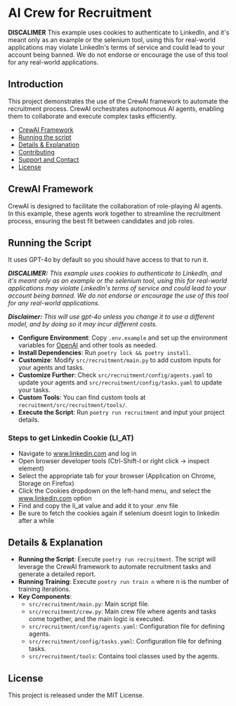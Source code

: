 # AI Crew for Recruitment

**DISCALIMER** This example uses cookies to authenticate to LinkedIn, and it's meant only as an example or the selenium tool, using this for real-world applications may violate LinkedIn's terms of service and could lead to your account being banned. We do not endorse or encourage the use of this tool for any real-world applications.

## Introduction
This project demonstrates the use of the CrewAI framework to automate the recruitment process. CrewAI orchestrates autonomous AI agents, enabling them to collaborate and execute complex tasks efficiently.

- [CrewAI Framework](#crewai-framework)
- [Running the script](#running-the-script)
- [Details & Explanation](#details--explanation)
- [Contributing](#contributing)
- [Support and Contact](#support-and-contact)
- [License](#license)

## CrewAI Framework
CrewAI is designed to facilitate the collaboration of role-playing AI agents. In this example, these agents work together to streamline the recruitment process, ensuring the best fit between candidates and job roles.

## Running the Script
It uses GPT-4o by default so you should have access to that to run it.

***DISCALIMER:** This example uses cookies to authenticate to LinkedIn, and it's meant only as an example or the selenium tool, using this for real-world applications may violate LinkedIn's terms of service and could lead to your account being banned. We do not endorse or encourage the use of this tool for any real-world applications.*

***Disclaimer:** This will use gpt-4o unless you change it to use a different model, and by doing so it may incur different costs.*

- **Configure Environment**: Copy `.env.example` and set up the environment variables for [OpenAI](https://platform.openai.com/api-keys) and other tools as needed.
- **Install Dependencies**: Run `poetry lock && poetry install`.
- **Customize**: Modify `src/recruitment/main.py` to add custom inputs for your agents and tasks.
- **Customize Further**: Check `src/recruitment/config/agents.yaml` to update your agents and `src/recruitment/config/tasks.yaml` to update your tasks.
- **Custom Tools**: You can find custom tools at `recruitment/src/recruitment/tools/`.
- **Execute the Script**: Run `poetry run recruitment` and input your project details.

### Steps to get Linkedin Cookie (LI_AT)
- Navigate to www.linkedin.com and log in
- Open browser developer tools (Ctrl-Shift-I or right click -> inspect element)
- Select the appropriate tab for your browser (Application on Chrome, Storage on Firefox)
- Click the Cookies dropdown on the left-hand menu, and select the www.linkedin.com option
- Find and copy the li_at value and add it to your .env file
- Be sure to fetch the cookies again if selenium doesnt login to linkedin after a while

## Details & Explanation
- **Running the Script**: Execute `poetry run recruitment`. The script will leverage the CrewAI framework to automate recruitment tasks and generate a detailed report.
- **Running Training**: Execute `poetry run train n` where n is the number of training iterations.
- **Key Components**:
  - `src/recruitment/main.py`: Main script file.
  - `src/recruitment/crew.py`: Main crew file where agents and tasks come together, and the main logic is executed.
  - `src/recruitment/config/agents.yaml`: Configuration file for defining agents.
  - `src/recruitment/config/tasks.yaml`: Configuration file for defining tasks.
  - `src/recruitment/tools`: Contains tool classes used by the agents.

## License
This project is released under the MIT License.
